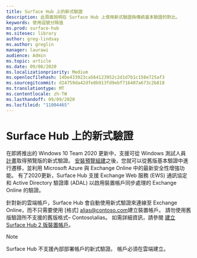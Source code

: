 ```yaml
---
title: Surface Hub 上的新式驗證
description: 此頁面說明在 Surface Hub 上使用新式驗證與傳統基本驗證的對比。
keywords: 使用逗號分隔值
ms.prod: surface-hub
ms.sitesec: library
author: greg-lindsay
ms.author: greglin
manager: laurawi
audience: Admin
ms.topic: article
ms.date: 09/08/2020
ms.localizationpriority: Medium
ms.openlocfilehash: 14be433923ca564123952c2d1d7b1c158e725af3
ms.sourcegitcommit: d24759da42dfe0b913fd9ebf716407a673c2b818
ms.translationtype: MT
ms.contentlocale: zh-TW
ms.lasthandoff: 09/09/2020
ms.locfileid: "11004465"
---
```

# Surface Hub 上的新式驗證

在即將推出的 Windows 10 Team 2020 更新中，支援可從 Windows 測試人員 [計畫](https://insider.windows.com/)取得預覽版的新式驗證。 [安裝預覽組建](surface-hub-install-2020preview.md)之後，您就可以從舊版基本驗證中進行遷移，並利用 Microsoft Azure 與 Exchange Online 中的最新安全性增強功能。 有了2020更新，Surface Hub 支援 Exchange Web 服務 (EWS) 通訊協定和 Active Directory 驗證庫 (ADAL) 以啟用裝置帳戶同步處理的 Exchange Online 的驗證。

針對新的雲端帳戶，Surface Hub 會自動使用新式驗證來連線至 Exchange Online，而不只需要使用 [格式] [alias@contoso.com](mailto:alias@contoso.com)建立裝置帳戶。 請勿使用舊版驗證所不支援的舊版格式– Contoso\alias。 如需詳細資訊，請參閱 [建立 Surface Hub 2 版裝置帳戶](https://docs.microsoft.com/surface-hub/surface-hub-2s-account)。

> [!NOTE]
> Surface Hub 不支援內部部署帳戶的新式驗證。 帳戶必須在雲端建立。

